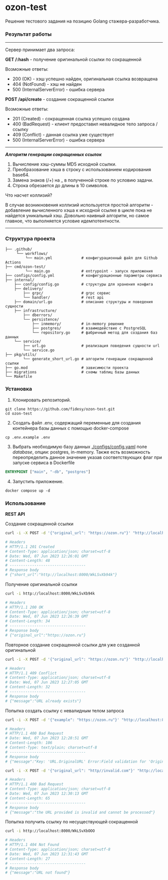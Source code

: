# ozon-test
Решение тестового задания на позицию Golang стажера-разработчика.

### Результат работы

---
Сервер принимает два запроса:

**GET /:hash** - получение оригинальной ссылки по сокращенной

Возможные ответы:
    
* 200 (OK) - хэш успешно найден, оригинальная ссылка возвращена
* 404 (NotFound) - хэш не найден
* 500 (InternalServerError) - ошибка сервера


**POST /api/create** - создание сокращенной ссылки

Возможные ответы:

* 201 (Created) - сокращенная ссылка успешно создана
* 400 (BadRequest) - клиент предоставил невалидное тело запроса / ссылку
* 409 (Conflict) - данная ссылка уже существует
* 500 (InternalServerError) - ошибка сервера

---
**_Алгоритм генерации сокращенных ссылок_**
1. Вычисление хэш-суммы MD5 исходной ссылки.
2. Преобразование хэша в строку с использованием кодирования base64.
3. Замена знаков (/+) на _ в полученной строке по условию задачи.
4. Строка обрезается до длины в 10 символов.

Что насчет коллизий?

В случае возникновения коллизий используется простой алгоритм - добавление вычисленного хэша к исходной ссылке в цикле пока не найдется уникальный хэш. Довольно наивный алгоритм, но самое главное, что выполняется условие идемпотентности.

---

### Структура проекта

```
├── .github/             
     └── workflows/
         └── main.yml             # конфигурационный файл для Github Actions
├── cmd/ozon-test/
         └── main.go              # entrypoint - запуск приложения
├── configs/config.yml            # конфигурационные параметры сервиса
├── internal/
    ├── config/config.go          # структуры для хранения конфига    
    ├── delivery/
        ├── grpc/                 # grpc сервис 
        └── handler/              # rest api 
    ├── domain/url.go             # описание структуры и поведения сущности
    ├── infrastructure/
        ├── dberrors/   
        └── persistence/
            ├── inmemory/         # in-memory решение
            ├── postgres/         # взаимодействие с PostgreSQL
            └── repository.go     # фабричный метод для создания баз данных
    └── service/
        ├── url.go                # реализация поведения сущности url
        └── service.go               
├── pkg/utils/
        └── generate_short_url.go # алгоритм генерации сокращенной ссылки
├── go.mod                        # зависимости проекта    
├── migrations                    # схемы таблиц базы данных
└── Makefile                     
```

### Установка

1. Клонировать репозиторий.
```
git clone https://github.com/fidesy/ozon-test.git
cd ozon-test
```

2. Создать файл .env, содержащий переменные для создания контейнера базы данных с помощью docker-compose
```
cp .env.example .env
``` 

3. Выбрать необходимую базу данных [./configs/config.yaml](./configs/config.yml#4) 
поле *database*, опции: postgres, in-memory. Также есть возможность переопределить данное значение указав соответствующих флаг при запуске сервиса в Dockerfile
```dockerfile
ENTRYPOINT ["main", "-db", "postgres"]
```

4. Запустить приложение.
```
docker compose up -d
```

### Использование 

**REST API**

Создание сокращенной ссылки
```bash
curl -i -X POST -d '{"original_url": "https://ozon.ru"}' "http://localhost:8000/api/create"

# Headers
# HTTP/1.1 201 Created
# Content-Type: application/json; charset=utf-8
# Date: Wed, 07 Jun 2023 12:26:01 GMT
# Content-Length: 48
# ----------------------------------
# Response body
# {"short_url":"http://localhost:8000/WkLSvXb94k"}
```

Получение оригинальной ссылки
```bash
curl -i http://localhost:8000/WkLSvXb94k

# Headers
# HTTP/1.1 200 OK
# Content-Type: application/json; charset=utf-8
# Date: Wed, 07 Jun 2023 12:26:39 GMT
# Content-Length: 34
# ----------------------------------
# Response body
# {"original_url":"https://ozon.ru"}
```

Повторное создание сокращенной ссылки для уже созданной оригинальной
```bash
curl -i -X POST -d '{"original_url": "https://ozon.ru"}' "http://localhost:8000/api/create"

# Headers
# HTTP/1.1 409 Conflict
# Content-Type: application/json; charset=utf-8
# Date: Wed, 07 Jun 2023 12:27:05 GMT
# Content-Length: 32
# ----------------------------------
# Response body
# {"message":"URL already exists"}
```

Попытка создать ссылку с невалидным телом запроса
```bash
curl -i -X POST -d '{"example": "https://ozon.ru"}' "http://localhost:8000/api/create"

# Headers
# HTTP/1.1 400 Bad Request
# Date: Wed, 07 Jun 2023 12:28:51 GMT
# Content-Length: 106
# Content-Type: text/plain; charset=utf-8
# ----------------------------------
# Response body
# {"message":"Key: 'URL.OriginalURL' Error:Field validation for 'OriginalURL' failed on the 'required' tag"}

curl -i -X POST -d '{"original_url": "http//invalid.com"}' "http://localhost:8000/api/create"

# Headers
# HTTP/1.1 400 Bad Request
# Content-Type: application/json; charset=utf-8
# Date: Wed, 07 Jun 2023 12:30:13 GMT
# Content-Length: 65
# ----------------------------------
# Response body
# {"message":"the URL provided is invalid and cannot be processed"}
```

Попытка получить ссылку по несуществующей сокращенной
```bash
curl -i http://localhost:8000/WkLSvXbOOO

# Headers
# HTTP/1.1 404 Not Found
# Content-Type: application/json; charset=utf-8
# Date: Wed, 07 Jun 2023 12:31:43 GMT
# Content-Length: 27
# ----------------------------------
# Response body
# {"message":"URL not found"}
```